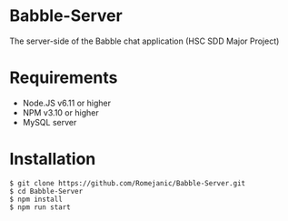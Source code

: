 # Babble-Server
The server-side of the Babble chat application (HSC SDD Major Project)

# Requirements
- Node.JS v6.11 or higher
- NPM v3.10 or higher
- MySQL server

# Installation

```
$ git clone https://github.com/Romejanic/Babble-Server.git
$ cd Babble-Server
$ npm install
$ npm run start
````
